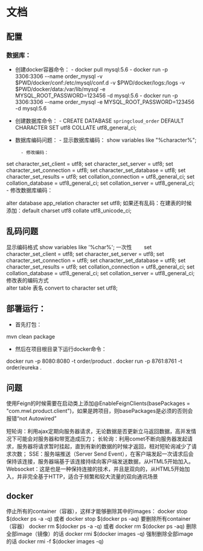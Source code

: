 # 文档

## 配置

### 数据库：  

- 创建docker容器命令：
        - docker pull mysql:5.6
        - docker run -p 3306:3306 --name order_mysql -v $PWD/docker/conf:/etc/mysql/conf.d -v $PWD/docker/logs:/logs -v $PWD/docker/data:/var/lib/mysql -e MYSQL_ROOT_PASSWORD=123456 -d mysql:5.6
        - docker run -p 3306:3306 --name order_mysql   -e MYSQL_ROOT_PASSWORD=123456 -d mysql:5.6
- 创建数据库命令：
        - CREATE DATABASE `springcloud_order` DEFAULT CHARACTER SET utf8 COLLATE utf8_general_ci;
- 数据库编码问题：
        - 显示数据库编码：
show variables like "%character%";

        - 修改编码：  
set character_set_client = utf8;
set character_set_server = utf8;
set character_set_connection = utf8;
set character_set_database = utf8;
set character_set_results = utf8;
set collation_connection = utf8_general_ci;
set collation_database = utf8_general_ci;
set collation_server = utf8_general_ci;
    - 修改数据库编码：  
  
alter database app_relation character set utf8;
如果还有乱码：在建表的时候添加：default charset utf8 collate utf8_unicode_ci;
## 乱码问题
显示编码格式
show variables like '%char%';
一次性
　　set character_set_client = utf8;
    set character_set_server = utf8;
    set character_set_connection = utf8;
    set character_set_database = utf8;
    set character_set_results = utf8;
    set collation_connection = utf8_general_ci;
    set collation_database = utf8_general_ci;
    set collation_server = utf8_general_ci;
修改表的编码方式  
alter table 表名 convert to character set utf8;


## 部署运行：

- 首先打包：
  
mvn clean package

- 然后在项目根目录下运行docker命令：  

docker run -p 8080:8080 -t order/product .
docker run -p 8761:8761 -t order/eureka .

## 问题

使用Feign的时候需要在启动类上添加@EnableFeignClients(basePackages = "com.mwl.product.client")，如果是跨项目，则basePackages是必须的否则会报错“not Autowired”

短轮询：利用ajax定期向服务器请求，无论数据是否更新立马返回数据，高并发情况下可能会对服务器和带宽造成压力；
长轮询：利用comet不断向服务器发起请求，服务器将请求暂时挂起，直到有新的数据的时候才返回，相对短轮询减少了请求次数；
SSE：服务端推送（Server Send Event），在客户端发起一次请求后会保持该连接，服务器端基于该连接持续向客户端发送数据，从HTML5开始加入。
Websocket：这是也是一种保持连接的技术，并且是双向的，从HTML5开始加入，并非完全基于HTTP，适合于频繁和较大流量的双向通讯场景

## docker

停止所有的container（容器），这样才能够删除其中的images：
docker stop $(docker ps -a -q) 或者 docker stop $(docker ps -aq)
要删除所有container（容器）
docker rm $(docker ps -a -q) 或者 docker rm $(docker ps -aq)
删除全部image（镜像）的话
docker rmi $(docker images -q)
强制删除全部image的话
docker rmi -f $(docker images -q)